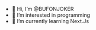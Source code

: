 - 👋 Hi, I’m @BUFONJOKER
- 👀 I’m interested in programming
- 🌱 I’m currently learning Next.Js

<!---
BUFONJOKER/BUFONJOKER is a ✨ special ✨ repository because its `README.md` (this file) appears on your GitHub profile.
You can click the Preview link to take a look at your changes.
--->
